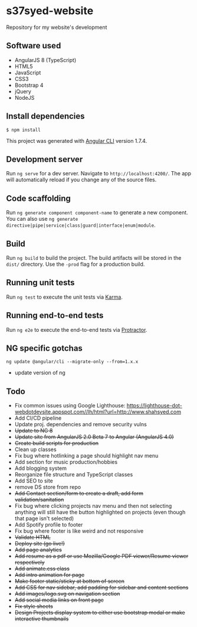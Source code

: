 # s37syed-website  
Repository for my website's development

## Software used  
* AngularJS 8 (TypeScript)  
* HTML5  
* JavaScript  
* CSS3  
* Bootstrap 4  
* jQuery 
* NodeJS  

## Install dependencies
`$ npm install`  

This project was generated with [Angular CLI](https://github.com/angular/angular-cli) version 1.7.4.

## Development server

Run `ng serve` for a dev server. Navigate to `http://localhost:4200/`. The app will automatically reload if you change any of the source files.

## Code scaffolding

Run `ng generate component component-name` to generate a new component. You can also use `ng generate directive|pipe|service|class|guard|interface|enum|module`.

## Build

Run `ng build` to build the project. The build artifacts will be stored in the `dist/` directory. Use the `-prod` flag for a production build.

## Running unit tests

Run `ng test` to execute the unit tests via [Karma](https://karma-runner.github.io).

## Running end-to-end tests

Run `ng e2e` to execute the end-to-end tests via [Protractor](http://www.protractortest.org/).

## NG specific gotchas
`ng update @angular/cli --migrate-only --from=1.x.x`
 * update version of ng 

## Todo
* Fix common issues using Google Lighthouse: https://lighthouse-dot-webdotdevsite.appspot.com//lh/html?url=http://www.shahsyed.com
* Add CI/CD pipeline
* Update proj. dependencies and remove security vulns
* ~~Update to NG 8~~
* ~~Update site from AngularJS 2.0 Beta 7 to Angular (AngularJS 4.0)~~
* ~~Create build scripts for production~~
* Clean up classes
* Fix bug where hotlinking a page should highlight nav menu  
* Add section for music production/hobbies  
* Add blogging system  
* Reorganize file structure and TypeScript classes  
* Add SEO to site
* remove DS store from repo
* ~~Add Contact section/form to create a draft, add form validation/sanitation~~
* Fix bug where clicking projects nav menu and then not selecting anything will still have the button highlighted on projects (even though that page isn't selected)
* Add Spotify profile to footer
* Fix bug where footer is like weird and not responsive
* ~~Validate HTML~~  
* ~~Deploy site (go live!)~~  
* ~~Add page analytics~~  
* ~~Add resume as a pdf or use Mozilla/Google PDF viewer/Resume viewer respectively~~  
* ~~Add animate.css class~~  
* ~~Add intro animation for page~~  
* ~~Make footer static/sticky at bottom of screen~~  
* ~~Add CSS for nav sidebar, add padding for sidebar and content sections~~  
* ~~Add images/logo.svg on navigation section~~  
* ~~Add social media links on front page~~  
* ~~Fix style sheets~~  
* ~~Design Projects display system to either use bootstrap modal or make interactive thumbnails~~  
